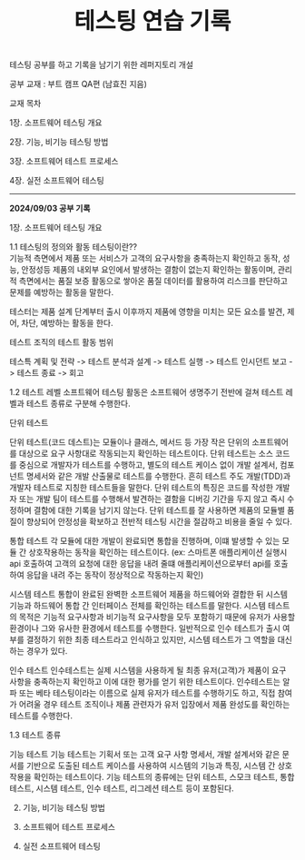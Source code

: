 <p align="center" style="font-size: 40px; font-weight: bold;">
  <strong>테스팅 연습 기록</strong>
</p>  
테스팅 공부를 하고 기록을 남기기 위한 레퍼지토리 개설

공부 교재 : 부트 캠프 QA편 (남효진 지음)

교재 목차 

1장. 소프트웨어 테스팅 개요

2장. 기능, 비기능 테스팅 방법

3장. 소프트웨어 테스트 프로세스

4장. 실전 소프트웨어 테스팅

---
**2024/09/03 공부 기록** 

1장. 소프트웨어 테스팅 개요

1.1 테스팅의 정의와 활동
테스팅이란??  
기능적 측면에서 제품 또는 서비스가 고객의 요구사항을 충족하는지 확인하고 동작, 성능, 안정성등 제품의 내외부 요인에서 발생하는 결함이 없는지 확인하는 활동이며,
관리적 측면에서는 품질 보증 활동으로 쌓아온 품질 데이터를 활용하여 리스크를 판단하고 문제를 예방하는 활동을 말한다.

테스터는 제품 설계 단계부터 출시 이후까지 제품에 영향을 미치는 모든 요소를 발견, 제어, 차단, 예방하는 활동을 한다.

테스트 조직의 테스트 활동 범위 

테스특 계획 및 전략 -> 테스트 분석과 설계 -> 테스트 실행 -> 테스트 인시던트 보고 -> 테스트 종료 -> 회고

1.2 테스트 레벨
소프트웨어 테스팅 활동은 소프트웨어 생명주기 전반에 걸쳐 테스트 레벨과 테스트 종류로 구분해 수행한다.

단위 테스트

단위 테스트(코드 데스트)는 모듈이나 클래스, 메서드 등 가장 작은 단위의 소프트웨어를 대상으로 요구 사항대로 작동되는지 확인하는 테스트이다.
단위 테스트는 소스 코드를 중심으로 개발자가 테스트를 수행하고, 별도의 테스트 케이스 없이 개발 설계서, 컴포넌트 명세서와 같은 개발 산출물로 테스트를 수행한다.
흔히 테스트 주도 개발(TDD)과 개발자 테스트로 지칭한 테스트들을 말한다.
단위 테스트의 특징은 코드를 작성한 개발자 또는 개발 팀이 테스트를 수행해서 발견하는 결함을 디버깅 기간을 두지 않고 즉시 수정하며 결함에 대한 기록을 남기지 않는다.
단위 테스트를 잘 사용하면 제품의 모듈별 품질이 향상되어 안정성을 확보하고 전반적 테스팅 시간을 절감하고 비용을 줄일 수 있다. 

통합 테스트 
각 모듈에 대한 개발이 완료되면 통합을 진행하며, 이떄 발생할 수 있는 모듈 간 상호작용하는 동작을 확인하는 테스트이다.
(ex: 스마트폰 애플리케이션 실행시 api 호출하여 고객의 요청에 대한 응답을 내려 줄떄 애플리케이션으로부터 api를 호출하여 응답을 내려 주는 동작이 정상적으로 작동하는지 확인)

시스템 테스트
통합이 완료된 완벽한 소프트웨어 제품을 하드웨어와 결합한 뒤 시스템 기능과 하드웨어 통합 간 인터페이스 전체를 확인하는 테스트를 말한다.
시스템 테스트의 목적은 기능적 요구사항과 비기능적 요구사항을 모두 포함하기 때문에 유저가 사용할 환경이나 그와 유사한 환경에서 테스트를 수행한다.
일반적으로 인수 테스트가 출시 여부를 결정하기 위한 최종 테스트라고 인식하고 있지만, 시스템 테스트가 그 역할을 대신하는 경우가 있다.

인수 테스트
인수테스트는 실제 시스템을 사용하게 될 최종 유저(고객)가 제품이 요구 사항을 충족하는지 확인하고 이에 대한 평가를 얻기 위한 테스트이다.
인수테스트는 알파 또는 베타 테스팅이라는 이름으로 실제 유저가 테스트를 수행하기도 하고, 직접 참여가 어려울 경우 테스트 조직이나 제품 관련자가 유저 입장에서 제품 완성도를 확인하는 테스트를 수행한다.


1.3 테스트 종류 

기능 테스트
기능 테스트는 기획서 또는 고객 요구 사항 명세서, 개발 설계서와 같은 문서를 기반으로 도출된 테스트 케이스를 사용하여 시스템의 기능과 특징, 시스템 간 상호작용을 확인하는 테스트이다.
기능 테스트의 종류에는 단위 테스트, 스모크 테스트, 통합 테스트, 시스템 테스트, 인수 테스트, 리그레션 테스트 등이 포함된다. 

2. 기능, 비기능 테스팅 방법

3. 소프트웨어 테스트 프로세스

4. 실전 소프트웨어 테스팅

